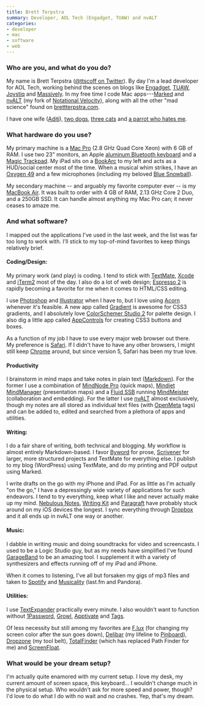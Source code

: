 ```yaml
---
title: Brett Terpstra
summary: Developer, AOL Tech (Engadget, TUAW) and nvALT
categories:
- developer
- mac
- software
- web
---
```


### Who are you, and what do you do?

My name is Brett Terpstra ([@ttscoff on Twitter](http://twitter.com/#!/ttscoff "Brett's Twitter account.")). By day I'm a lead developer for AOL Tech, working behind the scenes on blogs like [Engadget](http://www.engadget.com/ "A tech news site."), [TUAW](http://www.tuaw.com/ "A Mac news site."), [Joystiq](http://www.joystiq.com/ "A gaming new site.") and [Massively](http://massively.joystiq.com/ "An MMO news site"). In my free time I code Mac apps---[Marked][] and [nvALT][] (my fork of [Notational Velocity][notational-velocity]), along with all the other "mad science" found on [brettterpstra.com](http://brettterpstra.com/ "Brett's website.").

I have one wife ([Aditi](http://theurbaneanimal.com/about/ "Aditi's website.")), [two dogs](http://www.flickr.com/photos/circlesixdesign/4980176508/in/set-72157606324213231/ "A photo of Brett's dogs."), [three cats](http://www.flickr.com/photos/circlesixdesign/4930331819/ "A photo of Brett and his cats.") and [a parrot who hates me](http://www.flickr.com/photos/circlesixdesign/397045432/ "A phot of Brett's parrot.").

### What hardware do you use?

My primary machine is a [Mac Pro][mac-pro] (2.8 GHz Quad Core Xeon) with 6 GB of RAM. I use two 23" monitors, an Apple [aluminum Bluetooth keyboard][keyboard] and a [Magic Trackpad][magic-trackpad]. My iPad sits on a [BookArc][bookarc-ipad] to my left and acts as a HUD/social center most of the time. When a musical whim strikes, I have an [Oxygen 49][oxygen-49] and a few microphones (including my beloved [Blue Snowball][snowball]).

My secondary machine -- and arguably my favorite computer ever -- is my [MacBook Air][macbook-air]. It was built to order with 4 GB of RAM, 2.13 GHz Core 2 Duo, and a 250GB SSD. It can handle almost anything my Mac Pro can; it never ceases to amaze me.

### And what software?

I mapped out the applications I've used in the last week, and the list was far too long to work with. I'll stick to my top-of-mind favorites to keep things relatively brief.

#### Coding/Design:

My primary work (and play) is coding. I tend to stick with [TextMate][], [Xcode][] and [iTerm2][] most of the day. I also do a lot of web design; [Espresso 2][espresso] is rapidly becoming a favorite for me when it comes to HTML/CSS editing.

I use [Photoshop][] and [Illustrator][] when I have to, but I love using [Acorn][] whenever it's feasible. A new app called [Gradient][] is awesome for CSS3 gradients, and I absolutely love [ColorSchemer Studio 2][colorschemer-studio] for palette design. I also dig a little app called [AppControls][] for creating CSS3 buttons and boxes.

As a function of my job I have to use every major web browser out there. My preference is [Safari][]. If I didn't have to have any other browsers, I might still keep [Chrome][] around, but since version 5, Safari has been my true love.

#### Productivity

I brainstorm in mind maps and take notes in plain text ([Markdown][]). For the former I use a combination of [MindNode Pro][mindnode-pro] (quick maps), [Mindjet MindManager][mindmanager-mac] (presentation maps) and a [Fluid SSB][fluid] running [MindMeister][] (collaboration and embedding). For the latter I use [nvALT][] almost exclusively, though my notes are all stored as individual text files (with [OpenMeta](http://code.google.com/p/openmeta/ "The OpenMeta page.") tags) and can be added to, edited and searched from a plethora of apps and utilities.

#### Writing:

I do a fair share of writing, both technical and blogging. My workflow is almost entirely Markdown-based. I favor [Byword][] for prose, [Scrivener][] for larger, more structured projects and TextMate for everything else. I publish to my blog (WordPress) using TextMate, and do my printing and PDF output using Marked.

I write drafts on the go with my iPhone and iPad. For as little as I'm actually "on the go," I have a depressingly wide variety of applications for such endeavors. I tend to try everything, keep what I like and never actually make up my mind. [Nebulous Notes][nebulous-notes-ios], [Writing Kit][writing-kit-ios] and [Paragraft][paragraft-ios] have probably stuck around on my iOS devices the longest. I sync everything through [Dropbox][] and it all ends up in nvALT one way or another.

#### Music:

I dabble in writing music and doing soundtracks for video and screencasts. I used to be a Logic Studio guy, but as my needs have simplified I've found [GarageBand][] to be an amazing tool. I supplement it with a variety of synthesizers and effects running off of my iPad and iPhone.

When it comes to listening, I've all but forsaken my gigs of mp3 files and taken to [Spotify][] and [Musicality][] (last.fm and Pandora).

#### Utilities:

I use [TextExpander][] practically every minute. I also wouldn't want to function without [1Password][], [Growl][], [Apptivate][] and [Tags][].

Of less necessity but still among my favorites are [F.lux][] (for changing my screen color after the sun goes down), [Delibar][] (my lifeline to [Pinboard][]), [Dropzone][] (my tool belt), [TotalFinder][] (which has replaced Path Finder for me) and [ScreenFloat][].

### What would be your dream setup?

I'm actually quite enamored with my current setup. I love my desk, my current amount of screen space, this keyboard... I wouldn't change much in the physical setup. Who wouldn't ask for more speed and power, though? I'd love to do what I do with no wait and no crashes. Yep, that's my dream.

[snowball]: http://bluemic.com/snowball/ "A USB microphone."
[oxygen-49]: http://www.m-audio.com/products/en_us/Oxygen49.html "A 49-key MIDI keyboard."
[macbook-air]: https://www.apple.com/macbook-air/ "A very thin laptop."
[magic-trackpad]: https://www.apple.com/magictrackpad/ "A trackpad for desktop machines."
[mac-pro]: https://www.apple.com/mac-pro/ "The Intel-based Mac tower computer."
[bookarc-ipad]: https://www.twelvesouth.com/product/bookarc-for-ipad-ipad-mini "An iPad docking station."
[keyboard]: https://www.apple.com/keyboard/ "The keyboard."
[1password]: https://1password.com "Password management software for Mac OS X."
[illustrator]: https://www.adobe.com/products/illustrator.html "A vector graphics editor."
[iterm2]: http://iterm2.com/ "An alternative terminal application for Mac OS X."
[notational-velocity]: http://notational.net/ "A clever note-taking app for the Mac."
[nvalt]: http://brettterpstra.com/projects/nvalt/ "A fork of Notational Velocity with extra features."
[nebulous-notes-ios]: http://nebulousapps.net/ "A note-taking application for iOS."
[garageband]: https://www.apple.com/mac/garageband/ "An audio recording and editing tool for the Mac."
[growl]: http://growl.info/ "A notification system for Mac OS X."
[gradient]: http://www.gradientapp.com/home/index/ "A Mac tool for creating CSS3 gradients."
[totalfinder]: https://totalfinder.binaryage.com/ "Software that adds extra features (tabs, etc.) to Mac OS X's Finder."
[textexpander]: https://smilesoftware.com/textexpander "A Mac app for adding custom abbreviations for often-used text."
[textmate]: http://macromates.com/ "A text editor for the Mac."
[tags]: http://www.caseapps.com/tags/ "A Mac tool for tagging and organising files."
[safari]: https://www.apple.com/safari/ "A fast web browser."
[spotify]: https://www.spotify.com/us/ "A music streaming service."
[screenfloat]: https://eternalstorms.at/ScreenFloat/ "A Mac screenshot tool."
[scrivener]: http://literatureandlatte.com/scrivener.php "A Mac text editor aimed at writers."
[apptivate]: http://www.apptivateapp.com/ "A hotkey tool for the Mac."
[appcontrols]: https://bluecrowbar.com/appcontrols/ "A Mac tool for designing buttons and other application controls."
[acorn]: https://flyingmeat.com/acorn/ "An image editor for the Mac."
[f.lux]: https://justgetflux.com/ "A tool to make the colour of your screen adapt to the current time of day."
[fluid]: http://fluidapp.com/ "A WebKit-based application for creating Site Specific Browsers."
[markdown]: https://daringfireball.net/projects/markdown/ "An email-like format for marking up text."
[mindnode-pro]: https://itunes.apple.com/app/mindnode-pro/id402398561 "Mac mind mapping software."
[mindmeister]: https://www.mindmeister.com/ "A web-based mind mapping tool."
[marked]: http://marked2app.com/ "A Markdown preview tool for Mac text editors."
[mindmanager-mac]: https://www.mindjet.com/mindmanager/ "A mind mapping tool for the Mac."
[musicality]: http://getmusicality.com/ "A Mac music player that works with last.fm, Pandora and Grooveshark."
[chrome]: https://www.google.com/intl/en/chrome/browser/ "A WebKit-based browser, where each tab runs in its own thread."
[colorschemer-studio]: http://www.colorschemer.com/osx_info.php "A Mac tool for building colour palettes."
[dropzone]: https://aptonic.com/ "A Mac utility revolving around dropping files to perform actions."
[delibar]: http://www.delibarapp.com/ "A Delicious and Pinboard client for the Mac."
[dropbox]: https://www.dropbox.com/ "Online syncing and storage."
[xcode]: https://en.wikipedia.org/wiki/Xcode "An IDE for Mac developers."
[espresso]: http://macrabbit.com/espresso/ "A single-window HTML/web tool for the Mac."
[byword]: https://bywordapp.com/ "A full-screen writing tool for the Mac."
[photoshop]: https://www.adobe.com/products/photoshop.html "A bitmap image editor."
[paragraft-ios]: https://itunes.apple.com/app/paragraft/id412998778 "A note/word-processor app for iOS."
[pinboard]: http://pinboard.in/ "A bookmarking web service."
[writing-kit-ios]: https://itunes.apple.com/us/app/writing-kit-research-write/id426208994 "A Markdown-based text editor for iOS."
